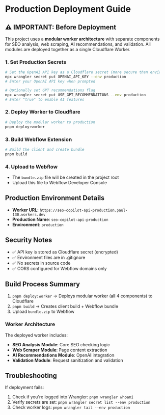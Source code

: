 # Production Deployment Guide

## ⚠️ IMPORTANT: Before Deployment

This project uses a **modular worker architecture** with separate components for SEO analysis, web scraping, AI recommendations, and validation. All modules are deployed together as a single Cloudflare Worker.

### 1. Set Production Secrets
```bash
# Set the OpenAI API key as a Cloudflare secret (more secure than environment variables)
npx wrangler secret put OPENAI_API_KEY --env production
# Enter your OpenAI API key when prompted

# Optionally set GPT recommendations flag
npx wrangler secret put USE_GPT_RECOMMENDATIONS --env production
# Enter "true" to enable AI features
```

### 2. Deploy Worker to Cloudflare
```bash
# Deploy the modular worker to production
pnpm deploy:worker
```

### 3. Build Webflow Extension
```bash
# Build the client and create bundle
pnpm build
```

### 4. Upload to Webflow
- The `bundle.zip` file will be created in the project root
- Upload this file to Webflow Developer Console

## Production Environment Details

- **Worker URL**: `https://seo-copilot-api-production.paul-130.workers.dev`
- **Production Name**: `seo-copilot-api-production`
- **Environment**: `production`

## Security Notes

- ✅ API key is stored as Cloudflare secret (encrypted)
- ✅ Environment files are in .gitignore
- ✅ No secrets in source code
- ✅ CORS configured for Webflow domains only

## Build Process Summary

1. `pnpm deploy:worker` → Deploys modular worker (all 4 components) to Cloudflare
2. `pnpm build` → Creates client build + Webflow bundle
3. Upload `bundle.zip` to Webflow

### Worker Architecture
The deployed worker includes:
- **SEO Analysis Module**: Core SEO checking logic
- **Web Scraper Module**: Page content extraction
- **AI Recommendations Module**: OpenAI integration
- **Validation Module**: Request sanitization and validation

## Troubleshooting

If deployment fails:
1. Check if you're logged into Wrangler: `pnpm wrangler whoami`
2. Verify secrets are set: `pnpm wrangler secret list --env production`
3. Check worker logs: `pnpm wrangler tail --env production`